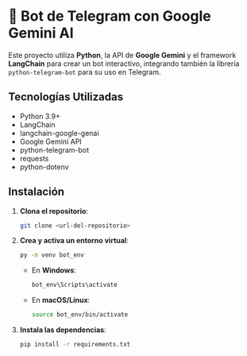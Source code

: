 # 🤖 Bot de Telegram con Google Gemini AI

Este proyecto utiliza **Python**, la API de **Google Gemini** y el framework **LangChain** para crear un bot interactivo, integrando también la librería `python-telegram-bot` para su uso en Telegram.

## Tecnologías Utilizadas

- Python 3.9+
- LangChain
- langchain-google-genai
- Google Gemini API
- python-telegram-bot
- requests
- python-dotenv

## Instalación

1. **Clona el repositorio**:
   ```bash
   git clone <url-del-repositorio>
   ```

2. **Crea y activa un entorno virtual**:
   ```bash
   py -m venv bot_env
   ```

   - En **Windows**:
     ```bash
     bot_env\Scripts\activate
     ```
   
   - En **macOS/Linux**:
     ```bash
     source bot_env/bin/activate
     ```

3. **Instala las dependencias**:
   ```bash
   pip install -r requirements.txt
   ```

